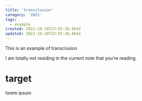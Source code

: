 ```yaml
---
title: 'transclusion'
category: '2022'
tags:
  - example
created: 2022-10-28T23:55:36.664Z
updated: 2022-10-28T23:55:36.664Z
---
```


This is an example of transclusion

I am totally not residing in the current note that you’re reading.

# target

lorem ipsum